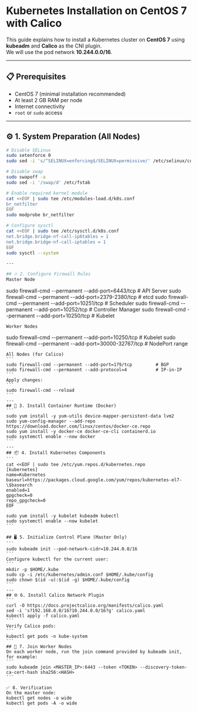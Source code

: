 # Kubernetes Installation on CentOS 7 with Calico

This guide explains how to install a Kubernetes cluster on **CentOS 7** using **kubeadm** and **Calico** as the CNI plugin.  
We will use the pod network **10.244.0.0/16**.

---

## 📋 Prerequisites

- CentOS 7 (minimal installation recommended)
- At least 2 GB RAM per node
- Internet connectivity
- `root` or `sudo` access

---

## ⚙️ 1. System Preparation (All Nodes)

```bash
# Disable SELinux
sudo setenforce 0
sudo sed -i 's/^SELINUX=enforcing$/SELINUX=permissive/' /etc/selinux/config

# Disable swap
sudo swapoff -a
sudo sed -i '/swap/d' /etc/fstab

# Enable required kernel module
cat <<EOF | sudo tee /etc/modules-load.d/k8s.conf
br_netfilter
EOF
sudo modprobe br_netfilter

# Configure sysctl
cat <<EOF | sudo tee /etc/sysctl.d/k8s.conf
net.bridge.bridge-nf-call-ip6tables = 1
net.bridge.bridge-nf-call-iptables = 1
EOF
sudo sysctl --system

---

## 🔥 2. Configure Firewall Rules
Master Node
```
sudo firewall-cmd --permanent --add-port=6443/tcp        # API Server
sudo firewall-cmd --permanent --add-port=2379-2380/tcp   # etcd
sudo firewall-cmd --permanent --add-port=10251/tcp       # Scheduler
sudo firewall-cmd --permanent --add-port=10252/tcp       # Controller Manager
sudo firewall-cmd --permanent --add-port=10250/tcp       # Kubelet
```
Worker Nodes
````
sudo firewall-cmd --permanent --add-port=10250/tcp       # Kubelet
sudo firewall-cmd --permanent --add-port=30000-32767/tcp # NodePort range
````
All Nodes (for Calico)
```
sudo firewall-cmd --permanent --add-port=179/tcp         # BGP
sudo firewall-cmd --permanent --add-protocol=4           # IP-in-IP
```
Apply changes:
```
sudo firewall-cmd --reload
```
---
## 🐳 3. Install Container Runtime (Docker)
```
sudo yum install -y yum-utils device-mapper-persistent-data lvm2
sudo yum-config-manager --add-repo https://download.docker.com/linux/centos/docker-ce.repo
sudo yum install -y docker-ce docker-ce-cli containerd.io
sudo systemctl enable --now docker
```
---
## 📦 4. Install Kubernetes Components
```
cat <<EOF | sudo tee /etc/yum.repos.d/kubernetes.repo
[kubernetes]
name=Kubernetes
baseurl=https://packages.cloud.google.com/yum/repos/kubernetes-el7-\$basearch
enabled=1
gpgcheck=0
repo_gpgcheck=0
EOF

sudo yum install -y kubelet kubeadm kubectl
sudo systemctl enable --now kubelet
```

## 🖥️ 5. Initialize Control Plane (Master Only)
```
sudo kubeadm init --pod-network-cidr=10.244.0.0/16
```
Configure kubectl for the current user:
```
mkdir -p $HOME/.kube
sudo cp -i /etc/kubernetes/admin.conf $HOME/.kube/config
sudo chown $(id -u):$(id -g) $HOME/.kube/config
```
---
## 🌐 6. Install Calico Network Plugin
```
curl -O https://docs.projectcalico.org/manifests/calico.yaml
sed -i 's?192.168.0.0/16?10.244.0.0/16?g' calico.yaml
kubectl apply -f calico.yaml
```
Verify Calico pods:
```
kubectl get pods -n kube-system
```
## 👷 7. Join Worker Nodes
On each worker node, run the join command provided by kubeadm init, for example:
```
sudo kubeadm join <MASTER_IP>:6443 --token <TOKEN> --discovery-token-ca-cert-hash sha256:<HASH>
```

✅ 8. Verification
On the master node:
kubectl get nodes -o wide
kubectl get pods -A -o wide

